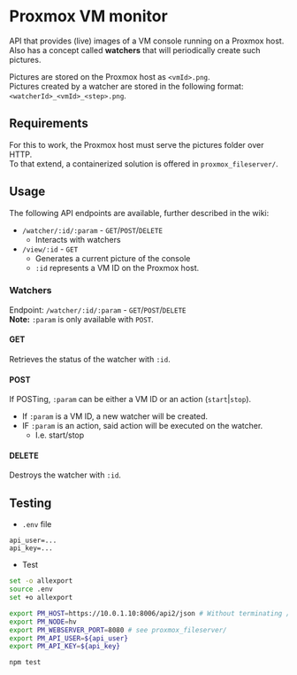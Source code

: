 # Proxmox VM monitor
API that provides (live) images of a VM console running on a Proxmox host.  
Also has a concept called **watchers** that will periodically create such pictures.  

Pictures are stored on the Proxmox host as `<vmId>.png`.  
Pictures created by a watcher are stored in the following format: `<watcherId>_<vmId>_<step>.png`.

## Requirements
For this to work, the Proxmox host must serve the pictures folder over HTTP.  
To that extend, a containerized solution is offered in `proxmox_fileserver/`.

## Usage
The following API endpoints are available, further described in the wiki:  
- `/watcher/:id/:param` - `GET`/`POST`/`DELETE`
   - Interacts with watchers
- `/view/:id` - `GET`
   - Generates a current picture of the console
   - `:id` represents a VM ID on the Proxmox host.


### Watchers
Endpoint: `/watcher/:id/:param` - `GET`/`POST`/`DELETE`  
**Note:** `:param` is only available with `POST`.  

#### GET
Retrieves the status of the watcher with `:id`.

#### POST
If POSTing, `:param` can be either a VM ID or an action (`start`|`stop`).  
- If `:param` is a VM ID, a new watcher will be created.
- IF `:param` is an action, said action will be executed on the watcher.
   - I.e. start/stop

#### DELETE
Destroys the watcher with `:id`.

## Testing
- `.env` file
```
api_user=...
api_key=...
```

- Test
```bash
set -o allexport
source .env
set +o allexport

export PM_HOST=https://10.0.1.10:8006/api2/json # Without terminating /
export PM_NODE=hv
export PM_WEBSERVER_PORT=8080 # see proxmox_fileserver/
export PM_API_USER=${api_user}
export PM_API_KEY=${api_key}

npm test
```